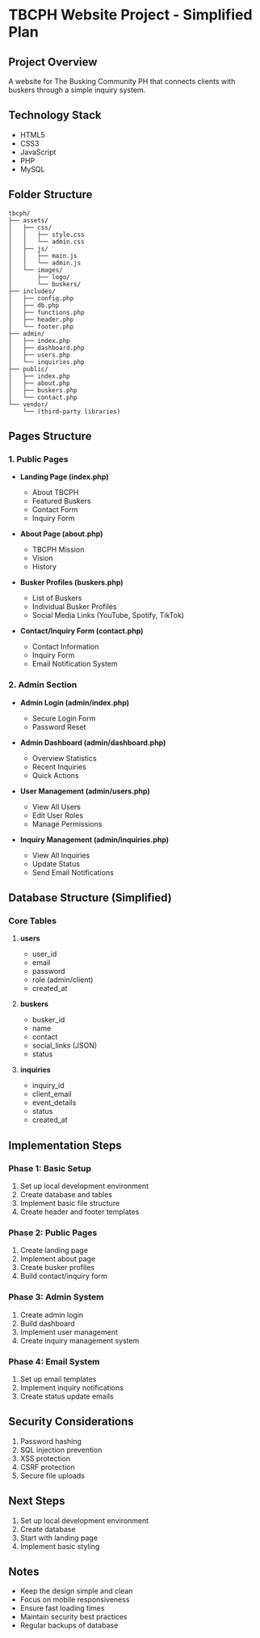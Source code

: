 # TBCPH Website Project - Simplified Plan

## Project Overview
A website for The Busking Community PH that connects clients with buskers through a simple inquiry system.

## Technology Stack
- HTML5
- CSS3
- JavaScript
- PHP
- MySQL

## Folder Structure
```
tbcph/
├── assets/
│   ├── css/
│   │   ├── style.css
│   │   └── admin.css
│   ├── js/
│   │   ├── main.js
│   │   └── admin.js
│   └── images/
│       ├── logo/
│       └── buskers/
├── includes/
│   ├── config.php
│   ├── db.php
│   ├── functions.php
│   ├── header.php
│   └── footer.php
├── admin/
│   ├── index.php
│   ├── dashboard.php
│   ├── users.php
│   └── inquiries.php
├── public/
│   ├── index.php
│   ├── about.php
│   ├── buskers.php
│   └── contact.php
└── vendor/
    └── (third-party libraries)
```

## Pages Structure

### 1. Public Pages
- **Landing Page (index.php)**
  - About TBCPH
  - Featured Buskers
  - Contact Form
  - Inquiry Form

- **About Page (about.php)**
  - TBCPH Mission
  - Vision
  - History

- **Busker Profiles (buskers.php)**
  - List of Buskers
  - Individual Busker Profiles
  - Social Media Links (YouTube, Spotify, TikTok)

- **Contact/Inquiry Form (contact.php)**
  - Contact Information
  - Inquiry Form
  - Email Notification System

### 2. Admin Section
- **Admin Login (admin/index.php)**
  - Secure Login Form
  - Password Reset

- **Admin Dashboard (admin/dashboard.php)**
  - Overview Statistics
  - Recent Inquiries
  - Quick Actions

- **User Management (admin/users.php)**
  - View All Users
  - Edit User Roles
  - Manage Permissions

- **Inquiry Management (admin/inquiries.php)**
  - View All Inquiries
  - Update Status
  - Send Email Notifications

## Database Structure (Simplified)

### Core Tables
1. **users**
   - user_id
   - email
   - password
   - role (admin/client)
   - created_at

2. **buskers**
   - busker_id
   - name
   - contact
   - social_links (JSON)
   - status

3. **inquiries**
   - inquiry_id
   - client_email
   - event_details
   - status
   - created_at

## Implementation Steps

### Phase 1: Basic Setup
1. Set up local development environment
2. Create database and tables
3. Implement basic file structure
4. Create header and footer templates

### Phase 2: Public Pages
1. Create landing page
2. Implement about page
3. Create busker profiles
4. Build contact/inquiry form

### Phase 3: Admin System
1. Create admin login
2. Build dashboard
3. Implement user management
4. Create inquiry management system

### Phase 4: Email System
1. Set up email templates
2. Implement inquiry notifications
3. Create status update emails

## Security Considerations
1. Password hashing
2. SQL injection prevention
3. XSS protection
4. CSRF protection
5. Secure file uploads

## Next Steps
1. Set up local development environment
2. Create database
3. Start with landing page
4. Implement basic styling

## Notes
- Keep the design simple and clean
- Focus on mobile responsiveness
- Ensure fast loading times
- Maintain security best practices
- Regular backups of database 